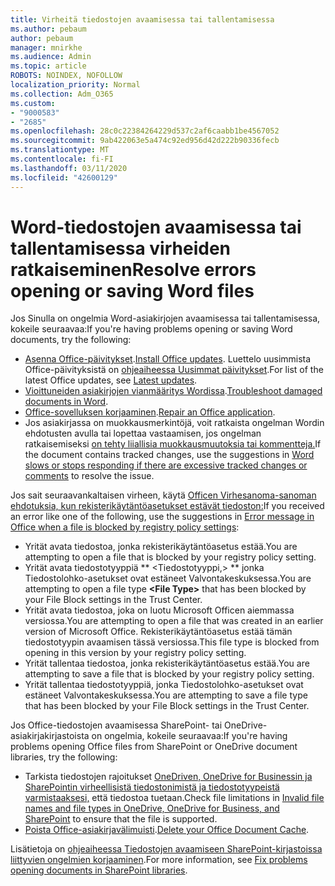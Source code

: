 ```yaml
---
title: Virheitä tiedostojen avaamisessa tai tallentamisessa
ms.author: pebaum
author: pebaum
manager: mnirkhe
ms.audience: Admin
ms.topic: article
ROBOTS: NOINDEX, NOFOLLOW
localization_priority: Normal
ms.collection: Adm_O365
ms.custom:
- "9000583"
- "2685"
ms.openlocfilehash: 28c0c22384264229d537c2af6caabb1be4567052
ms.sourcegitcommit: 9ab422063e5a474c92ed956d42d222b90336fecb
ms.translationtype: MT
ms.contentlocale: fi-FI
ms.lasthandoff: 03/11/2020
ms.locfileid: "42600129"
---
```

# <a name="resolve-errors-opening-or-saving-word-files"></a><span data-ttu-id="f2b12-102">Word-tiedostojen avaamisessa tai tallentamisessa virheiden ratkaiseminen</span><span class="sxs-lookup"><span data-stu-id="f2b12-102">Resolve errors opening or saving Word files</span></span>

<span data-ttu-id="f2b12-103">Jos Sinulla on ongelmia Word-asiakirjojen avaamisessa tai tallentamisessa, kokeile seuraavaa:</span><span class="sxs-lookup"><span data-stu-id="f2b12-103">If you're having problems opening or saving Word documents, try the following:</span></span>

- <span data-ttu-id="f2b12-104">[Asenna Office-päivitykset](https://support.office.com/article/2ab296f3-7f03-43a2-8e50-46de917611c5).</span><span class="sxs-lookup"><span data-stu-id="f2b12-104">[Install Office updates](https://support.office.com/article/2ab296f3-7f03-43a2-8e50-46de917611c5).</span></span> <span data-ttu-id="f2b12-105">Luettelo uusimmista Office-päivityksistä on [ohjeaiheessa Uusimmat päivitykset](https://docs.microsoft.com/officeupdates/office-updates-msi).</span><span class="sxs-lookup"><span data-stu-id="f2b12-105">For list of the latest Office updates, see [Latest updates](https://docs.microsoft.com/officeupdates/office-updates-msi).</span></span>
- <span data-ttu-id="f2b12-106">[Vioittuneiden asiakirjojen vianmääritys Wordissa](https://docs.microsoft.com/office/troubleshoot/word/damaged-documents-in-word).</span><span class="sxs-lookup"><span data-stu-id="f2b12-106">[Troubleshoot damaged documents in Word](https://docs.microsoft.com/office/troubleshoot/word/damaged-documents-in-word).</span></span>
- <span data-ttu-id="f2b12-107">[Office-sovelluksen korjaaminen](https://support.office.com/Article/Repair-an-Office-application-7821d4b6-7c1d-4205-aa0e-a6b40c5bb88b).</span><span class="sxs-lookup"><span data-stu-id="f2b12-107">[Repair an Office application](https://support.office.com/Article/Repair-an-Office-application-7821d4b6-7c1d-4205-aa0e-a6b40c5bb88b).</span></span>
- <span data-ttu-id="f2b12-108">Jos asiakirjassa on muokkausmerkintöjä, voit ratkaista ongelman Wordin ehdotusten avulla tai lopettaa vastaamisen, jos ongelman ratkaisemiseksi [on tehty liiallisia muokkausmuutoksia tai kommentteja.](https://docs.microsoft.com/office/troubleshoot/word/word-stops-responding)</span><span class="sxs-lookup"><span data-stu-id="f2b12-108">If the document contains tracked changes, use the suggestions in [Word slows or stops responding if there are excessive tracked changes or comments](https://docs.microsoft.com/office/troubleshoot/word/word-stops-responding) to resolve the issue.</span></span>

<span data-ttu-id="f2b12-109">Jos sait seuraavankaltaisen virheen, käytä [Officen Virhesanoma-sanoman ehdotuksia, kun rekisterikäytäntöasetukset estävät tiedoston:](https://docs.microsoft.com/office/troubleshoot/settings/file-blocked-in-office)</span><span class="sxs-lookup"><span data-stu-id="f2b12-109">If you received an error like one of the following, use the suggestions in [Error message in Office when a file is blocked by registry policy settings](https://docs.microsoft.com/office/troubleshoot/settings/file-blocked-in-office):</span></span>

- <span data-ttu-id="f2b12-110">Yrität avata tiedostoa, jonka rekisterikäytäntöasetus estää.</span><span class="sxs-lookup"><span data-stu-id="f2b12-110">You are attempting to open a file that is blocked by your registry policy setting.</span></span>
- <span data-ttu-id="f2b12-111">Yrität avata tiedostotyyppiä \*\* \<Tiedostotyyppi,\> \*\* jonka Tiedostolohko-asetukset ovat estäneet Valvontakeskuksessa.</span><span class="sxs-lookup"><span data-stu-id="f2b12-111">You are attempting to open a file type **\<File Type\>** that has been blocked by your File Block settings in the Trust Center.</span></span>
- <span data-ttu-id="f2b12-112">Yrität avata tiedostoa, joka on luotu Microsoft Officen aiemmassa versiossa.</span><span class="sxs-lookup"><span data-stu-id="f2b12-112">You are attempting to open a file that was created in an earlier version of Microsoft Office.</span></span> <span data-ttu-id="f2b12-113">Rekisterikäytäntöasetus estää tämän tiedostotyypin avaamisen tässä versiossa.</span><span class="sxs-lookup"><span data-stu-id="f2b12-113">This file type is blocked from opening in this version by your registry policy setting.</span></span>
- <span data-ttu-id="f2b12-114">Yrität tallentaa tiedostoa, jonka rekisterikäytäntöasetus estää.</span><span class="sxs-lookup"><span data-stu-id="f2b12-114">You are attempting to save a file that is blocked by your registry policy setting.</span></span>
- <span data-ttu-id="f2b12-115">Yrität tallentaa tiedostotyyppiä, jonka Tiedostolohko-asetukset ovat estäneet Valvontakeskuksessa.</span><span class="sxs-lookup"><span data-stu-id="f2b12-115">You are attempting to save a file type that has been blocked by your File Block settings in the Trust Center.</span></span>

<span data-ttu-id="f2b12-116">Jos Office-tiedostojen avaamisessa SharePoint- tai OneDrive-asiakirjakirjastoista on ongelmia, kokeile seuraavaa:</span><span class="sxs-lookup"><span data-stu-id="f2b12-116">If you're having problems opening Office files from SharePoint or OneDrive document libraries, try the following:</span></span>

- <span data-ttu-id="f2b12-117">Tarkista tiedostojen rajoitukset [OneDriven, OneDrive for Businessin ja SharePointin virheellisistä tiedostonimistä ja tiedostotyypeistä varmistaaksesi,](https://support.office.com/article/64883a5d-228e-48f5-b3d2-eb39e07630fa) että tiedostoa tuetaan.</span><span class="sxs-lookup"><span data-stu-id="f2b12-117">Check file limitations in [Invalid file names and file types in OneDrive, OneDrive for Business, and SharePoint](https://support.office.com/article/64883a5d-228e-48f5-b3d2-eb39e07630fa) to ensure that the file is supported.</span></span> 
- <span data-ttu-id="f2b12-118">[Poista Office-asiakirjavälimuisti](https://support.office.com/article/b1d3765e-d71b-4bb8-99ca-acd22c42995d
).</span><span class="sxs-lookup"><span data-stu-id="f2b12-118">[Delete your Office Document Cache](https://support.office.com/article/b1d3765e-d71b-4bb8-99ca-acd22c42995d
).</span></span> 

<span data-ttu-id="f2b12-119">Lisätietoja on [ohjeaiheessa Tiedostojen avaamiseen SharePoint-kirjastoissa liittyvien ongelmien korjaaminen](https://support.office.com/article/31329fa1-4ad0-47fc-95d8-bb0c5b12a536).</span><span class="sxs-lookup"><span data-stu-id="f2b12-119">For more information, see [Fix problems opening documents in SharePoint libraries](https://support.office.com/article/31329fa1-4ad0-47fc-95d8-bb0c5b12a536).</span></span>